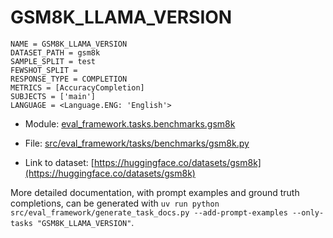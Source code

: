 # GSM8K_LLAMA_VERSION

````
NAME = GSM8K_LLAMA_VERSION
DATASET_PATH = gsm8k
SAMPLE_SPLIT = test
FEWSHOT_SPLIT =
RESPONSE_TYPE = COMPLETION
METRICS = [AccuracyCompletion]
SUBJECTS = ['main']
LANGUAGE = <Language.ENG: 'English'>
````

- Module: [eval_framework.tasks.benchmarks.gsm8k](eval_framework.tasks.benchmarks.gsm8k)

- File: [src/eval_framework/tasks/benchmarks/gsm8k.py](../../src/eval_framework/tasks/benchmarks/gsm8k.py)

- Link to dataset: [https://huggingface.co/datasets/gsm8k](https://huggingface.co/datasets/gsm8k)

More detailed documentation, with prompt examples and ground truth completions, can be generated with `uv run python src/eval_framework/generate_task_docs.py --add-prompt-examples --only-tasks "GSM8K_LLAMA_VERSION"`.
